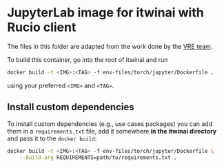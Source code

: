 # JupyterLab image for itwinai with Rucio client

The files in this folder are adapted from the work done by
the [VRE team](https://github.com/vre-hub/environments).

To build this container, go into the root of itwinai and run

```bash
docker build -t <IMG>:<TAG> -f env-files/torch/jupyter/Dockerfile .
```

using your preferred `<IMG>` and `<TAG>`.

## Install custom dependencies

To install custom dependencies (e.g., use cases packages) you can add them
in a `requirements.txt` file, add it somewhere **in the itwinai directory** and pass
it to the `docker build`:

```bash
docker build -t <IMG>:<TAG> -f env-files/torch/jupyter/Dockerfile \
    --build-arg REQUIREMENTS=path/to/requirements.txt .
```
